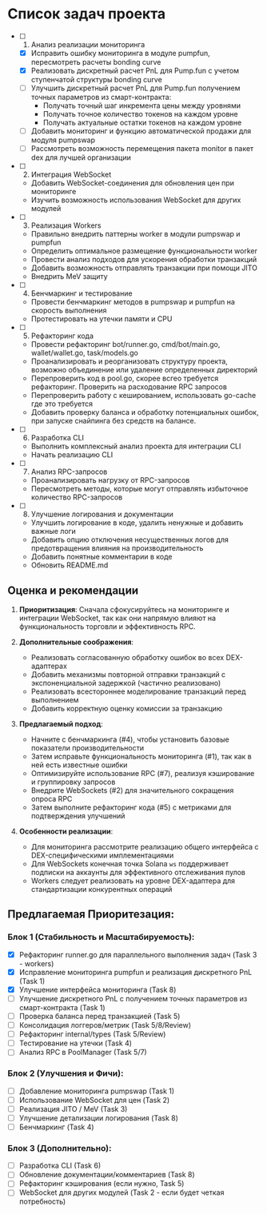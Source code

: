 # Список задач проекта

- [ ] 1. Анализ реализации мониторинга
    - [x] Исправить ошибку мониторинга в модуле pumpfun, пересмотреть расчеты bonding curve
    - [x] Реализовать дискретный расчет PnL для Pump.fun с учетом ступенчатой структуры bonding curve
    - [ ] Улучшить дискретный расчет PnL для Pump.fun получением точных параметров из смарт-контракта:
        - Получать точный шаг инкремента цены между уровнями
        - Получать точное количество токенов на каждом уровне
        - Получать актуальные остатки токенов на каждом уровне
    - [ ] Добавить мониторинг и функцию автоматической продажи для модуля pumpswap
    - [ ] Рассмотреть возможность перемещения пакета monitor в пакет dex для лучшей организации

- [ ] 2. Интеграция WebSocket
    - Добавить WebSocket-соединения для обновления цен при мониторинге
    - Изучить возможность использования WebSocket для других модулей

- [ ] 3. Реализация Workers
    - Правильно внедрить паттерны worker в модули pumpswap и pumpfun
    - Определить оптимальное размещение функциональности worker
    - Провести анализ подходов для ускорения обработки транзакций
    - Добавить возможность отправлять транзакции при помощи JITO
    - Внедрить MeV защиту 

- [ ] 4. Бенчмаркинг и тестирование
    - Провести бенчмаркинг методов в pumpswap и pumpfun на скорость выполнения
    - Протестировать на утечки памяти и CPU

- [ ] 5. Рефакторинг кода
    - Провести рефакторинг bot/runner.go, cmd/bot/main.go, wallet/wallet.go, task/models.go
    - Проанализировать и реорганизовать структуру проекта, возможно объединение или удаление определенных директорий
    - Перепроверить код в pool.go, скорее всгео требуется рефакторинг. Проверить на расходование RPC запросов
    - Перепроверить работу с кешированием, использовать go-cache где это требуется
    - Добавить проверку баланса и обработку потенциальных ошибок, при запуске снайпинга без средств на балансе. 

- [ ] 6. Разработка CLI
    - Выполнить комплексный анализ проекта для интеграции CLI
    - Начать реализацию CLI

- [ ] 7. Анализ RPC-запросов
    - Проанализировать нагрузку от RPC-запросов
    - Пересмотреть методы, которые могут отправлять избыточное количество RPC-запросов

- [ ] 8. Улучшение логирования и документации
    - Улучшить логирование в коде, удалить ненужные и добавить важные логи
    - Добавить опцию отключения несущественных логов для предотвращения влияния на производительность
    - Добавить понятные комментарии в коде
    - Обновить README.md

## Оценка и рекомендации

1. **Приоритизация**: Сначала сфокусируйтесь на мониторинге и интеграции WebSocket, так как они напрямую влияют на функциональность торговли и эффективность RPC.

2. **Дополнительные соображения**:
    - Реализовать согласованную обработку ошибок во всех DEX-адаптерах
    - Добавить механизмы повторной отправки транзакций с экспоненциальной задержкой (частично реализовано)
    - Реализовать всестороннее моделирование транзакций перед выполнением
    - Добавить корректную оценку комиссии за транзакцию

3. **Предлагаемый подход**:
    - Начните с бенчмаркинга (#4), чтобы установить базовые показатели производительности
    - Затем исправьте функциональность мониторинга (#1), так как в ней есть известные ошибки
    - Оптимизируйте использование RPC (#7), реализуя кэширование и группировку запросов
    - Внедрите WebSockets (#2) для значительного сокращения опроса RPC
    - Затем выполните рефакторинг кода (#5) с метриками для подтверждения улучшений

4. **Особенности реализации**:
    - Для мониторинга рассмотрите реализацию общего интерфейса с DEX-специфическими имплементациями
    - Для WebSockets конечная точка Solana `ws` поддерживает подписки на аккаунты для эффективного отслеживания пулов
    - Workers следует реализовать на уровне DEX-адаптера для стандартизации конкурентных операций


## Предлагаемая Приоритезация:

### Блок 1 (Стабильность и Масштабируемость):
- [x] Рефакторинг runner.go для параллельного выполнения задач (Task 3 - workers) 
- [x] Исправление мониторинга pumpfun и реализация дискретного PnL (Task 1)
- [x] Улучшение интерфейса мониторинга (Task 8)
- [ ] Улучшение дискретного PnL с получением точных параметров из смарт-контракта (Task 1)
- [ ] Проверка баланса перед транзакцией (Task 5)
- [ ] Консолидация логгеров/метрик (Task 5/8/Review)
- [ ] Рефакторинг internal/types (Task 5/Review)
- [ ] Тестирование на утечки (Task 4)
- [ ] Анализ RPC в PoolManager (Task 5/7)

### Блок 2 (Улучшения и Фичи):
- [ ] Добавление мониторинга pumpswap (Task 1)
- [ ] Использование WebSocket для цен (Task 2)
- [ ] Реализация JITO / MeV (Task 3)
- [ ] Улучшение детализации логирования (Task 8)
- [ ] Бенчмаркинг (Task 4)

### Блок 3 (Дополнительно):
- [ ] Разработка CLI (Task 6)
- [ ] Обновление документации/комментариев (Task 8)
- [ ] Рефакторинг кэширования (если нужно, Task 5)
- [ ] WebSocket для других модулей (Task 2 - если будет четкая потребность)
